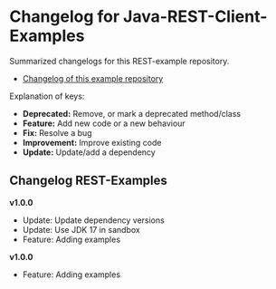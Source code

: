 # Changelog for  Java-REST-Client-Examples


Summarized changelogs for this REST-example repository.

* [Changelog of this example repository](#changelog-rest-examples)

Explanation of keys:
- **Deprecated:** Remove, or mark a deprecated method/class
- **Feature:** Add new code or a new behaviour
- **Fix:** Resolve a bug
- **Improvement:** Improve existing code
- **Update:** Update/add a dependency

## Changelog REST-Examples

**v1.0.0**
- Update: Update dependency versions
- Update: Use JDK 17 in sandbox
- Feature: Adding examples

**v1.0.0**
- Feature: Adding examples